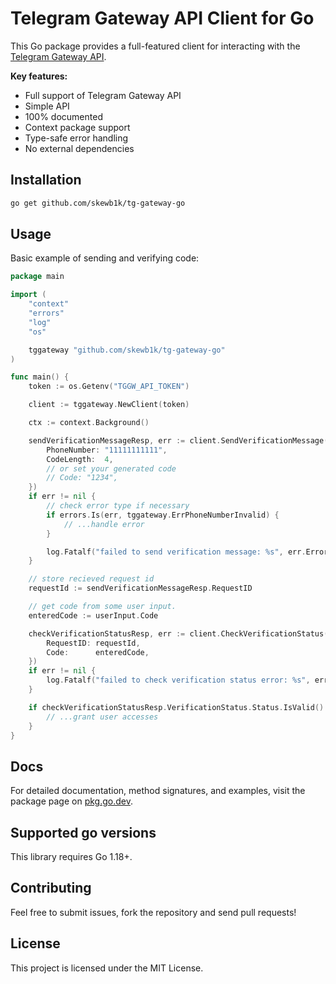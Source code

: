 # Telegram Gateway API Client for Go

This Go package provides a full-featured client for interacting with the [Telegram Gateway API](https://core.telegram.org/gateway).

**Key features:**

- Full support of Telegram Gateway API
- Simple API
- 100% documented
- Context package support
- Type-safe error handling
- No external dependencies


## Installation

```bash
go get github.com/skewb1k/tg-gateway-go
```

## Usage

Basic example of sending and verifying code:

```go
package main

import (
	"context"
	"errors"
	"log"
	"os"

	tggateway "github.com/skewb1k/tg-gateway-go"
)

func main() {
	token := os.Getenv("TGGW_API_TOKEN")

	client := tggateway.NewClient(token)

	ctx := context.Background()

	sendVerificationMessageResp, err := client.SendVerificationMessage(ctx, &tggateway.SendVerificationMessageParams{
		PhoneNumber: "11111111111",
		CodeLength:  4,
		// or set your generated code
		// Code: "1234",
	})
	if err != nil {
		// check error type if necessary
		if errors.Is(err, tggateway.ErrPhoneNumberInvalid) {
			// ...handle error
		}

		log.Fatalf("failed to send verification message: %s", err.Error())
	}

	// store recieved request id
	requestId := sendVerificationMessageResp.RequestID

	// get code from some user input.
	enteredCode := userInput.Code

	checkVerificationStatusResp, err := client.CheckVerificationStatus(ctx, &tggateway.CheckVerificationStatusParams{
		RequestID: requestId,
		Code:      enteredCode,
	})
	if err != nil {
		log.Fatalf("failed to check verification status error: %s", err.Error())
	}

	if checkVerificationStatusResp.VerificationStatus.Status.IsValid() {
		// ...grant user accesses
	}
}
```


## Docs

For detailed documentation, method signatures, and examples, visit the package page on [pkg.go.dev](https://pkg.go.dev/github.com/skewb1k/tg-gateway-go).


## Supported go versions

This library requires Go 1.18+.


## Contributing

Feel free to submit issues, fork the repository and send pull requests!


## License

This project is licensed under the MIT License.
